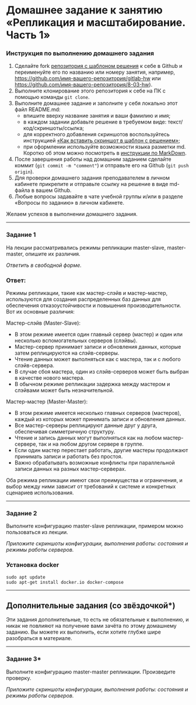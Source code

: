 # Домашнее задание к занятию «Репликация и масштабирование. Часть 1»

### Инструкция по выполнению домашнего задания

1. Сделайте fork [репозитория c шаблоном решения](https://github.com/netology-code/sys-pattern-homework) к себе в Github и переименуйте его по названию или номеру занятия, например, https://github.com/имя-вашего-репозитория/gitlab-hw или https://github.com/имя-вашего-репозитория/8-03-hw).
2. Выполните клонирование этого репозитория к себе на ПК с помощью команды `git clone`.
3. Выполните домашнее задание и заполните у себя локально этот файл README.md:
   - впишите вверху название занятия и ваши фамилию и имя;
   - в каждом задании добавьте решение в требуемом виде: текст/код/скриншоты/ссылка;
   - для корректного добавления скриншотов воспользуйтесь инструкцией [«Как вставить скриншот в шаблон с решением»](https://github.com/netology-code/sys-pattern-homework/blob/main/screen-instruction.md);
   - при оформлении используйте возможности языка разметки md. Коротко об этом можно посмотреть в [инструкции по MarkDown](https://github.com/netology-code/sys-pattern-homework/blob/main/md-instruction.md).
4. После завершения работы над домашним заданием сделайте коммит (`git commit -m "comment"`) и отправьте его на Github (`git push origin`).
5. Для проверки домашнего задания преподавателем в личном кабинете прикрепите и отправьте ссылку на решение в виде md-файла в вашем Github.
6. Любые вопросы задавайте в чате учебной группы и/или в разделе «Вопросы по заданию» в личном кабинете.

Желаем успехов в выполнении домашнего задания.

---

### Задание 1

На лекции рассматривались режимы репликации master-slave, master-master, опишите их различия.

*Ответить в свободной форме.*

### Ответ:

Режимы репликации, такие как мастер-слэйв и мастер-мастер, используются для создания распределенных баз данных для обеспечения отказоустойчивости и повышения производительности. Вот их основные различия:

Мастер-слэйв (Master-Slave):

- В этом режиме имеется один главный сервер (мастер) и один или несколько вспомогательных серверов (слэйвы).
- Мастер-сервер принимает записи и обновления данных, которые затем реплицируются на слэйв-серверы.
- Чтение данных может выполняться как с мастера, так и с любого слэйв-сервера.
- В случае сбоя мастера, один из слэйв-серверов может быть выбран в качестве нового мастера.
- В обычном режиме репликации задержка между мастером и слэйвами может быть незначительной.

Мастер-мастер (Master-Master):

- В этом режиме имеется несколько главных серверов (мастеров), каждый из которых может принимать записи и обновления данных.
- Все мастер-серверы реплицируют данные друг у друга, обеспечивая симметричную структуру.
- Чтение и запись данных могут выполняться как на любом мастер-сервере, так и на любом другом сервере в группе.
- Если один мастер перестает работать, другие мастеры продолжают принимать записи и работать без простоя.
- Важно обрабатывать возможные конфликты при параллельной записи данных на разных мастер-серверах.

Оба режима репликации имеют свои преимущества и ограничения, и выбор между ними зависит от требований к системе и конкретных сценариев использования. 

---

### Задание 2

Выполните конфигурацию master-slave репликации, примером можно пользоваться из лекции.

*Приложите скриншоты конфигурации, выполнения работы: состояния и режимы работы серверов.*

### Установка docker

```
sudo apt update
sudo apt-get install docker.io docker-compose
```



---

## Дополнительные задания (со звёздочкой*)
Эти задания дополнительные, то есть не обязательные к выполнению, и никак не повлияют на получение вами зачёта по этому домашнему заданию. Вы можете их выполнить, если хотите глубже шире разобраться в материале.

---

### Задание 3* 

Выполните конфигурацию master-master репликации. Произведите проверку.

*Приложите скриншоты конфигурации, выполнения работы: состояния и режимы работы серверов.*
